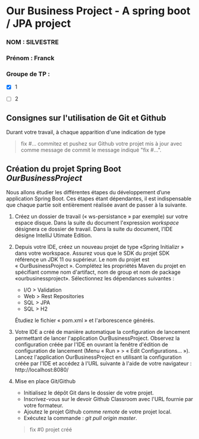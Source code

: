 
# Our Business Project - A spring boot / JPA project

### NOM : SILVESTRE
### Prénom : Franck
### Groupe de TP : 
- [x] 1
- [ ] 2


## Consignes sur l'utilisation de Git et Github

Durant votre travail,  à chaque apparition d'une indication de type 
> fix #… 
commitez et pushez sur Github votre projet mis à jour avec comme message de commit le message indiqué "fix #...".

## Création du projet Spring Boot *OurBusinessProject*

 Nous allons  étudier les différentes  étapes du développement d’une application Spring Boot. Ces  étapes  étant dépendantes, il est indispensable que chaque partie soit entièrement réalisée avant de passer à la suivante.

1. Créez un dossier de travail (« ws-persistance » par exemple) sur votre espace disque. Dans la suite du document l'expression *workspace* désignera ce dossier de travail.
Dans la suite du document, l'IDE désigne IntelliJ Utimate Edition.

2. Depuis votre IDE, créez un nouveau projet de type «Spring Initializr » dans votre workspace.
Assurez vous que le SDK du projet SDK référençe un JDK 11 ou supérieur.
Le nom du projet est « OurBusinessProject ». Complétez les propriétés Maven du projet en spécifiant comme nom d'artifact, nom de group et nom de package «ourbusinessproject».
Sélectionnez les dépendances suivantes :

    - I/O > Validation
    - Web > Rest Repositories
    - SQL > JPA
    - SQL > H2

    Étudiez le fichier « pom.xml » et l'arborescence générés.

3. Votre IDE a créé de manière automatique la configuration de lancement permettant de lancer l'application OurBusinessProject. 
Observez la configuration créée par l'IDE en ouvrant la fenêtre d'édition de configuration de lancement (Menu « Run » > « Edit Configurations... »). 
Lancez l'application OurBusinessProject en utilisant la configuration créée par l'IDE et accédez à l'URL suivante à l'aide de votre navigateur :
http://localhost:8080/

4. Mise en place Git/Github
    - Initialisez le dépôt Git dans le dossier de votre projet. 
    - Inscrivez-vous sur le devoir Github Classroom avec l'URL fournie par votre formateur.
    - Ajoutez le projet Github comme *remote* de votre projet local.
    - Exécutez la commande :  *git pull origin master*.

    > fix #0 projet créé

